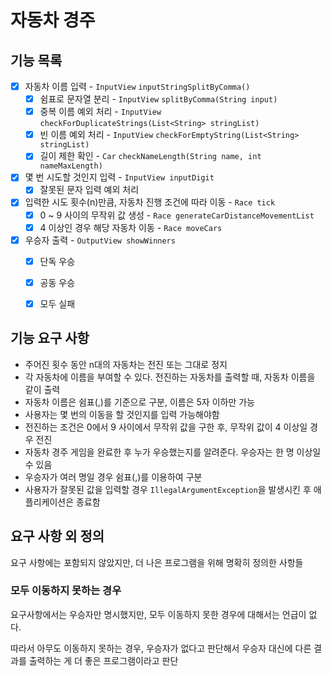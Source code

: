 # 자동차 경주

## 기능 목록

- [x] 자동차 이름 입력 - `InputView` `inputStringSplitByComma()`
  - [x] 쉼표로 문자열 분리 - `InputView` `splitByComma(String input)`
  - [x] 중복 이름 예외 처리 - `InputView` `checkForDuplicateStrings(List<String> stringList)`
  - [x] 빈 이름 예외 처리 - `InputView` `checkForEmptyString(List<String> stringList)`
  - [x] 길이 제한 확인 - `Car` `checkNameLength(String name, int nameMaxLength)`

- [x] 몇 번 시도할 것인지 입력 - `InputView inputDigit`
  - [x] 잘못된 문자 입력 예외 처리
- [x] 입력한 시도 횟수(n)만큼, 자동차 진행 조건에 따라 이동 - `Race tick`
  - [x] 0 ~ 9 사이의 무작위 값 생성 - `Race generateCarDistanceMovementList`
  - [x] 4 이상인 경우 해당 자동차 이동 - `Race moveCars`
- [x] 우승자 출력 - `OutputView showWinners`
  - [x] 단독 우승
  - [x] 공동 우승
  - [x] 모두 실패


## 기능 요구 사항

- 주어진 횟수 동안 n대의 자동차는 전진 또는 그대로 정지
- 각 자동차에 이름을 부여할 수 있다. 전진하는 자동차를 출력할 때, 자동차 이름을 같이 출력
- 자동차 이름은 쉼표(,)를 기준으로 구분, 이름은 5자 이하만 가능
- 사용자는 몇 번의 이동을 할 것인지를 입력 가능해야함
- 전진하는 조건은 0에서 9 사이에서 무작위 값을 구한 후, 무작위 값이 4 이상일 경우 전진
- 자동차 경주 게임을 완료한 후 누가 우승했는지를 알려준다. 우승자는 한 명 이상일 수 있음
- 우승자가 여러 명일 경우 쉼표(,)를 이용하여 구분
- 사용자가 잘못된 값을 입력할 경우 `IllegalArgumentException`을 발생시킨 후 애플리케이션은 종료함

## 요구 사항 외 정의

요구 사항에는 포함되지 않았지만, 더 나은 프로그램을 위해 명확히 정의한 사항들

### 모두 이동하지 못하는 경우

요구사항에서는 우승자만 명시했지만, 모두 이동하지 못한 경우에 대해서는 언급이 없다.

따라서 아무도 이동하지 못하는 경우, 우승자가 없다고 판단해서 우승자 대신에 다른 결과를 출력하는 게 더 좋은 프로그램이라고 판단
